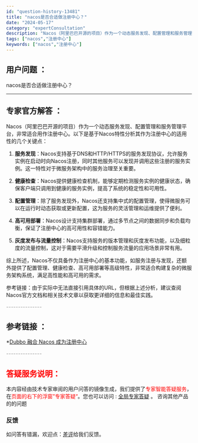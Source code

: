 ```yaml
---
id: "question-history-13481"
title: "nacos是否合适做注册中心？"
date: "2024-05-17"
category: "expertConsultation"
description: "Nacos（阿里巴巴开源的项目）作为一个动态服务发现、配置管理和服务管理平台，非常适合用作注册中心。以下是基于Nacos特性分析其作为注册中心的适用性的几个关键点：1. **服务发现**：Nacos支持基于DNS和HTTP/HTTPS的服务发现协议，允许服务实例在启动时向Nacos注册，同时其他服务"
tags: ["nacos","注册中心"]
keywords: ["nacos","注册中心"]
---
```


## 用户问题 ： 
 nacos是否合适做注册中心？  

---------------
## 专家官方解答 ：

Nacos（阿里巴巴开源的项目）作为一个动态服务发现、配置管理和服务管理平台，非常适合用作注册中心。以下是基于Nacos特性分析其作为注册中心的适用性的几个关键点：

1. **服务发现**：Nacos支持基于DNS和HTTP/HTTPS的服务发现协议，允许服务实例在启动时向Nacos注册，同时其他服务可以发现并调用这些注册的服务实例。这一特性对于微服务架构中的服务治理至关重要。

2. **健康检查**：Nacos提供健康检查机制，能够定期检测服务实例的健康状态，确保客户端只调用到健康的服务实例，提高了系统的稳定性和可用性。

3. **配置管理**：除了服务发现外，Nacos还支持集中式的配置管理，使得微服务可以在运行时动态获取或更新配置，这为服务的灵活管理和运维提供了便利。

4. **高可用部署**：Nacos设计支持集群部署，通过多节点之间的数据同步和负载均衡，保证了注册中心的高可用性和容错能力。

5. **灰度发布与流量控制**：Nacos支持服务的版本管理和灰度发布功能，以及细粒度的流量控制，这对于需要平滑升级和控制服务流量的应用场景非常有用。

综上所述，Nacos不仅具备作为注册中心的基本功能，如服务注册与发现，还额外提供了配置管理、健康检查、高可用部署等高级特性，非常适合构建复杂的微服务架构系统，满足高性能和高可用的需求。

参考链接：由于实际中无法直接引用具体的URL，但根据上述分析，建议查阅Nacos官方文档和相关技术文章以获取更详细的信息和最佳实践。


<font color="#949494">---------------</font> 


## 参考链接 ：

*[Dubbo 融合 Nacos 成为注册中心](https://nacos.io/docs/latest/ecology/use-nacos-with-dubbo)


 <font color="#949494">---------------</font> 
 


## <font color="#FF0000">答疑服务说明：</font> 

本内容经由技术专家审阅的用户问答的镜像生成，我们提供了<font color="#FF0000">专家智能答疑服务</font>，在<font color="#FF0000">页面的右下的浮窗”专家答疑“</font>。您也可以访问 : [全局专家答疑](https://answer.opensource.alibaba.com/docs/intro) 。 咨询其他产品的的问题

### 反馈
如问答有错漏，欢迎点：[差评](https://ai.nacos.io/user/feedbackByEnhancerGradePOJOID?enhancerGradePOJOId=13906)给我们反馈。
